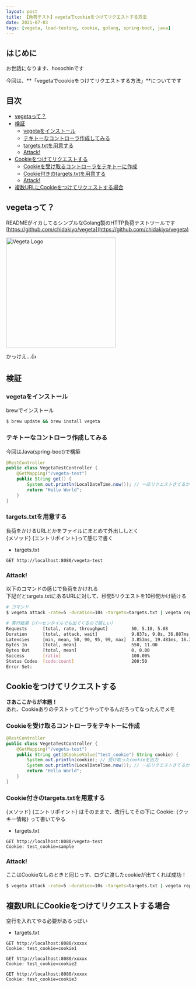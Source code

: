```yaml
---
layout: post
title: 【負荷テスト】vegetaでcookieをつけてリクエストする方法
date: 2021-07-03
tags: [vegeta, load-testing, cookie, golang, spring-boot, java]
---
```


## はじめに

お世話になります、hosochinです

今回は、**「vegetaでcookieをつけてリクエストする方法」**についてです

## 目次

- [vegetaって？](#vegetaって)
- [検証](#検証)
  - [vegetaをインストール](#vegetaをインストール)
  - [テキトーなコントローラ作成してみる](#テキトーなコントローラ作成してみる)
  - [targets.txtを用意する](#targetstxtを用意する)
  - [Attack!](#attack)
- [Cookieをつけてリクエストする](#cookieをつけてリクエストする)
  - [Cookieを受け取るコントローラをテキトーに作成](#cookieを受け取るコントローラをテキトーに作成)
  - [Cookie付きのtargets.txtを用意する](#cookie付きのtargetstxtを用意する)
  - [Attack!](#attack-1)
- [複数URLにCookieをつけてリクエストする場合](#複数urlにcookieをつけてリクエストする場合)

## vegetaって？

READMEがイカしてるシンプルなGolang製のHTTP負荷テストツールです  
[https://github.com/chidakiyo/vegeta](https://github.com/chidakiyo/vegeta)

<img src="{{ '/assets/images/vegeta-logo.png' | relative_url }}" alt="Vegeta Logo" width="300">

かっけえ…👍

## 検証

### vegetaをインストール

brewでインストール

```bash
$ brew update && brew install vegeta
```

### テキトーなコントローラ作成してみる

今回はJava(spring-boot)で構築

```java
@RestController
public class VegetaTestController {
    @GetMapping("/vegeta-test")
    public String get() {
        System.out.println(LocalDateTime.now()); // 一応リクエストきてるかログに時間を出力
        return "Hello World";
    }
}
```

### targets.txtを用意する

負荷をかけるURLとかをファイルにまとめて外出ししとく  
{メソッド} {エントリポイント}って感じで書く

* targets.txt

```
GET http://localhost:8080/vegeta-test
```

### Attack!

以下のコマンドの感じで負荷をかけれる  
下記だとtargets.txtにあるURLに対して、秒間5リクエストを10秒間かけ続ける

```bash
# コマンド
$ vegeta attack -rate=5 -duration=10s -targets=targets.txt | vegeta report

# 実行結果（パーセンタイルでも出てくるので嬉しい）
Requests      [total, rate, throughput]         50, 5.10, 5.08
Duration      [total, attack, wait]             9.837s, 9.8s, 36.887ms
Latencies     [min, mean, 50, 90, 95, 99, max]  3.853ms, 19.481ms, 16.305ms, 40.456ms, 53.898ms, 81.368ms, 81.368ms
Bytes In      [total, mean]                     550, 11.00
Bytes Out     [total, mean]                     0, 0.00
Success       [ratio]                           100.00%
Status Codes  [code:count]                      200:50
Error Set:
```

## Cookieをつけてリクエストする

**さあここからが本題！**  
あれ、Cookieありのテストってどうやってやるんだろってなったんでメモ

### Cookieを受け取るコントローラをテキトーに作成

```java
@RestController
public class VegetaTestController {
    @GetMapping("/vegeta-test")
    public String get(@CookieValue("test_cookie") String cookie) {
        System.out.println(cookie); // 受け取ったcookieを出力
        System.out.println(LocalDateTime.now()); // 一応リクエストきてるかログに時間を出力
        return "Hello World";
    }
}
```

### Cookie付きのtargets.txtを用意する

{メソッド} {エントリポイント} はそのままで、改行してその下に Cookie: {クッキー情報} って書いてやる

* targets.txt

```
GET http://localhost:8080/vegeta-test
Cookie: test_cookie=sample
```

### Attack!

ここはCookieなしのときと同じっす、ログに渡したcookieが出てくれば成功！

```bash
$ vegeta attack -rate=5 -duration=10s -targets=targets.txt | vegeta report
```

## 複数URLにCookieをつけてリクエストする場合

空行を入れてやる必要があるっぽい

* targets.txt

```
GET http://localhost:8080/xxxxx
Cookie: test_cookie=cookie1

GET http://localhost:8080/xxxxx
Cookie: test_cookie=cookie2

GET http://localhost:8080/xxxxx
Cookie: test_cookie=cookie3
```
